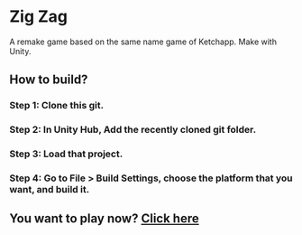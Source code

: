 # Zig Zag
A remake game based on the same name game of Ketchapp. Make with Unity.
<h2>How to build?</h2>
<h3>Step 1: Clone this git.</h3>
<h3>Step 2: In Unity Hub, Add the recently cloned git folder.</h3>
<h3>Step 3: Load that project.</h3>
<h3>Step 4: Go to File > Build Settings, choose the platform that you want, and build it.</h3>
<h2>You want to play now? <a href="https://joenzm21.github.io/Zig-Zag/">Click here</a></h2>
